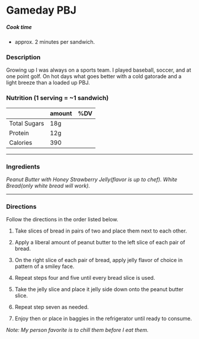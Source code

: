# Gameday PBJ

##### Cook time
* approx. 2 minutes per sandwich.

### Description
Growing up I was always on a sports team. I played baseball, soccer, and at one point golf. On hot days what goes better with a cold gatorade and a light breeze than a loaded up PBJ.

### Nutrition (1 serving = ~1 sandwich)

|                   | amount| %DV  |
| ----------------- | ----- | ---- |
|Total Sugars       | 18g |      |
|Protein            | 12g |      |
|Calories           | 390 |      |

---
### Ingredients
*Peanut Butter with Honey*
*Strawberry Jelly(flavor is up to chef).*
*White Bread(only white bread will work).*

---

### Directions

Follow the directions in the order listed below.

1. Take slices of bread in pairs of two and place them next to each other.  

4. Apply a liberal amount of peanut butter to the left slice of each pair of bread.

5. On the right slice of each pair of bread, apply jelly flavor of choice in pattern of a smiley face.

6. Repeat steps four and five until every bread slice is used. 

7. Take the jelly slice and place it jelly side down onto the peanut butter slice. 

8. Repeat step seven as needed.

9. Enjoy then or place in baggies in the refrigerator until ready to consume.

*Note: My person favorite is to chill them before I eat them.*
